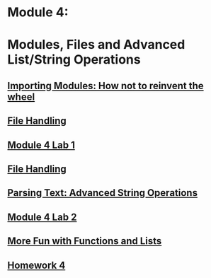 # Module 4: 
# Modules, Files and Advanced List/String Operations

## [Importing Modules: How not to reinvent the wheel](https://github.com/summerela/intro_programming_python/blob/master/Module4/1_Importing_Modules.ipynb)

## [File Handling](https://github.com/summerela/intro_programming_python/blob/master/Module4/2_File_Handling.ipynb)

## [Module 4 Lab 1](Lab1.md)

## [File Handling](https://github.com/summerela/intro_programming_python/blob/master/Module4/1_Importing_Modules.ipynb)

## [Parsing Text: Advanced String Operations](https://github.com/summerela/intro_programming_python/blob/master/Module4/3_parsing_text.ipynb)

## [Module 4 Lab 2](Lab2.md)

## [More Fun with Functions and Lists](https://github.com/summerela/intro_programming_python/blob/master/Module4/4_more_functions.ipynb)

## [Homework 4](https://canvas.uw.edu/courses/1105303/assignments/3464478)


